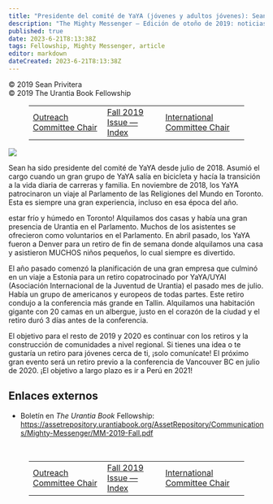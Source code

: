```yaml
---
title: "Presidente del comité de YaYA (jóvenes y adultos jóvenes): Sean Privitera"
description: "The Mighty Messenger — Edición de otoño de 2019: noticias y opiniones para los lectores de El Libro de Urantia"
published: true
date: 2023-6-21T8:13:38Z
tags: Fellowship, Mighty Messenger, article
editor: markdown
dateCreated: 2023-6-21T8:13:38Z
---
```


<p class="v-card v-sheet theme--light grey lighten-3 px-2">© 2019 Sean Privitera<br>© 2019 The Urantia Book Fellowship</p>
<figure class="table chapter-navigator">
  <table>
    <tbody>
      <tr>
        <td>
        <a href="/en/article/Paula_Thompson/Outreach_Committee_Chair">
          <span class="mdi mdi-arrow-left-drop-circle"></span><span class="pl-2">Outreach Committee Chair</span>
        </a>
        </td>
        <td>
        <a href="/en/index/articles_mighty_messenger#fall-2019-issue">
          <span class="mdi mdi-book-open-variant"></span><span class="pl-2">Fall 2019 Issue — Index</span>
        </a>
        </td>
        <td>
        <a href="/en/article/Andre_Radatus/International_Committee_Chair">
          <span class="pr-2">International Committee Chair</span><span class="mdi mdi-arrow-right-drop-circle"></span>
        </a>
        </td>
      </tr>
    </tbody>
  </table>
</figure>


<figura id="Figura_1" clase="imagen urantiapedia estilo-imagen-alinear-izquierda">
<img src="/image/article/The_Mighty_Messenger/2019_Fall/026.jpg">
</figura>

Sean ha sido presidente del comité de YaYA desde julio de 2018. Asumió el cargo cuando un gran grupo de YaYA salía en bicicleta y hacía la transición a la vida diaria de carreras y familia. En noviembre de 2018, los YaYA patrocinaron un viaje al Parlamento de las Religiones del Mundo en Toronto. Esta es siempre una gran experiencia, incluso en esa época del año.

estar frío y húmedo en Toronto! Alquilamos dos casas y había una gran presencia de Urantia en el Parlamento. Muchos de los asistentes se ofrecieron como voluntarios en el Parlamento. En abril pasado, los YaYA fueron a Denver para un retiro de fin de semana donde alquilamos una casa y asistieron MUCHOS niños pequeños, lo cual siempre es divertido.

El año pasado comenzó la planificación de una gran empresa que culminó en un viaje a Estonia para un retiro copatrocinado por YaYA/UYAI (Asociación Internacional de la Juventud de Urantia) el pasado mes de julio. Había un grupo de americanos y europeos de todas partes. Este retiro condujo a la conferencia más grande en Tallin. Alquilamos una habitación gigante con 20 camas en un albergue, justo en el corazón de la ciudad y el retiro duró 3 días antes de la conferencia.

El objetivo para el resto de 2019 y 2020 es continuar con los retiros y la construcción de comunidades a nivel regional. Si tienes una idea o te gustaría un retiro para jóvenes cerca de ti, ¡solo comunícate! El próximo gran evento será un retiro previo a la conferencia de Vancouver BC en julio de 2020. ¡El objetivo a largo plazo es ir a Perú en 2021!

## Enlaces externos

* Boletín en _The Urantia Book_ Fellowship: https://assetrepository.urantiabook.org/AssetRepository/Communications/Mighty-Messenger/MM-2019-Fall.pdf

<br>

<figure class="table chapter-navigator">
  <table>
    <tbody>
      <tr>
        <td>
        <a href="/en/article/Paula_Thompson/Outreach_Committee_Chair">
          <span class="mdi mdi-arrow-left-drop-circle"></span><span class="pl-2">Outreach Committee Chair</span>
        </a>
        </td>
        <td>
        <a href="/en/index/articles_mighty_messenger#fall-2019-issue">
          <span class="mdi mdi-book-open-variant"></span><span class="pl-2">Fall 2019 Issue — Index</span>
        </a>
        </td>
        <td>
        <a href="/en/article/Andre_Radatus/International_Committee_Chair">
          <span class="pr-2">International Committee Chair</span><span class="mdi mdi-arrow-right-drop-circle"></span>
        </a>
        </td>
      </tr>
    </tbody>
  </table>
</figure>
